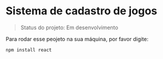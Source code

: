 # Sistema de cadastro de jogos

> Status do projeto: Em desenvolvimento

Para rodar esse peojeto na sua máquina, por favor digite:

```
npm install react
```
